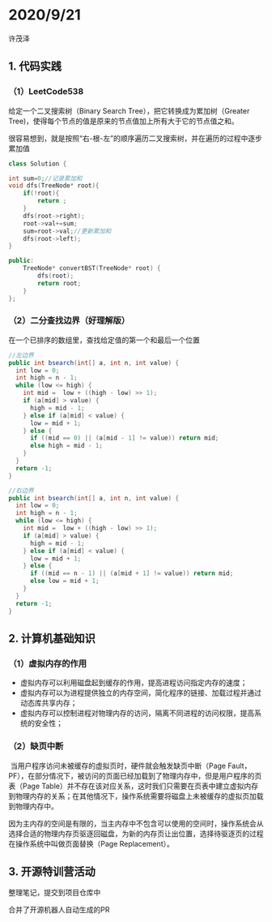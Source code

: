 # 2020/9/21

许茂泽

## 1. 代码实践

### （1）LeetCode538

给定一个二叉搜索树（Binary Search Tree），把它转换成为累加树（Greater Tree)，使得每个节点的值是原来的节点值加上所有大于它的节点值之和。

很容易想到，就是按照“右-根-左”的顺序遍历二叉搜索树，并在遍历的过程中逐步累加值

```c++
class Solution {

int sum=0;//记录累加和
void dfs(TreeNode* root){
    if(!root){
        return ;
    }
    dfs(root->right);
    root->val+=sum;
    sum=root->val;//更新累加和
    dfs(root->left);
}

public:
    TreeNode* convertBST(TreeNode* root) {
        dfs(root);
        return root;
    }
};
```

### （2）二分查找边界（好理解版）

在一个已排序的数组里，查找给定值的第一个和最后一个位置

```java
//左边界
public int bsearch(int[] a, int n, int value) {
  int low = 0;
  int high = n - 1;
  while (low <= high) {
    int mid =  low + ((high - low) >> 1);
    if (a[mid] > value) {
      high = mid - 1;
    } else if (a[mid] < value) {
      low = mid + 1;
    } else {
      if ((mid == 0) || (a[mid - 1] != value)) return mid;
      else high = mid - 1;
    }
  }
  return -1;
}
```

```java
//右边界
public int bsearch(int[] a, int n, int value) {
  int low = 0;
  int high = n - 1;
  while (low <= high) {
    int mid =  low + ((high - low) >> 1);
    if (a[mid] > value) {
      high = mid - 1;
    } else if (a[mid] < value) {
      low = mid + 1;
    } else {
      if ((mid == n - 1) || (a[mid + 1] != value)) return mid;
      else low = mid + 1;
    }
  }
  return -1;
}
```

## 2. 计算机基础知识

### （1）虚拟内存的作用

- 虚拟内存可以利用磁盘起到缓存的作用，提高进程访问指定内存的速度；
- 虚拟内存可以为进程提供独立的内存空间，简化程序的链接、加载过程并通过动态库共享内存；
- 虚拟内存可以控制进程对物理内存的访问，隔离不同进程的访问权限，提高系统的安全性；

### （2）缺页中断

​	当用户程序访问未被缓存的虚拟页时，硬件就会触发缺页中断（Page Fault，PF），在部分情况下，被访问的页面已经加载到了物理内存中，但是用户程序的页表（Page Table）并不存在该对应关系，这时我们只需要在页表中建立虚拟内存到物理内存的关系；在其他情况下，操作系统需要将磁盘上未被缓存的虚拟页加载到物理内存中。

​	因为主内存的空间是有限的，当主内存中不包含可以使用的空间时，操作系统会从选择合适的物理内存页驱逐回磁盘，为新的内存页让出位置，选择待驱逐页的过程在操作系统中叫做页面替换（Page Replacement）。

## 3. 开源特训营活动

整理笔记，提交到项目仓库中

合并了开源机器人自动生成的PR